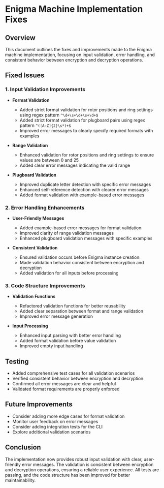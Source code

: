 # Enigma Machine Implementation Fixes

## Overview

This document outlines the fixes and improvements made to the Enigma machine implementation, focusing on input validation, error handling, and consistent behavior between encryption and decryption operations.

## Fixed Issues

### 1. Input Validation Improvements

- **Format Validation**

  - Added strict format validation for rotor positions and ring settings using regex pattern `^\d+\s+\d+\s+\d+$`
  - Added strict format validation for plugboard pairs using regex pattern `^([A-Z]{2}\s*)+$`
  - Improved error messages to clearly specify required formats with examples

- **Range Validation**

  - Enhanced validation for rotor positions and ring settings to ensure values are between 0 and 25
  - Added clear error messages indicating the valid range

- **Plugboard Validation**
  - Improved duplicate letter detection with specific error messages
  - Enhanced self-reference detection with clearer error messages
  - Added format validation with example-based error messages

### 2. Error Handling Enhancements

- **User-Friendly Messages**

  - Added example-based error messages for format validation
  - Improved clarity of range validation messages
  - Enhanced plugboard validation messages with specific examples

- **Consistent Validation**
  - Ensured validation occurs before Enigma instance creation
  - Made validation behavior consistent between encryption and decryption
  - Added validation for all inputs before processing

### 3. Code Structure Improvements

- **Validation Functions**

  - Refactored validation functions for better reusability
  - Added clear separation between format and range validation
  - Improved error message generation

- **Input Processing**
  - Enhanced input parsing with better error handling
  - Added format validation before value validation
  - Improved empty input handling

## Testing

- Added comprehensive test cases for all validation scenarios
- Verified consistent behavior between encryption and decryption
- Confirmed all error messages are clear and helpful
- Validated format requirements are properly enforced

## Future Improvements

- Consider adding more edge cases for format validation
- Monitor user feedback on error messages
- Consider adding integration tests for the CLI
- Explore additional validation scenarios

## Conclusion

The implementation now provides robust input validation with clear, user-friendly error messages. The validation is consistent between encryption and decryption operations, ensuring a reliable user experience. All tests are passing, and the code structure has been improved for better maintainability.
